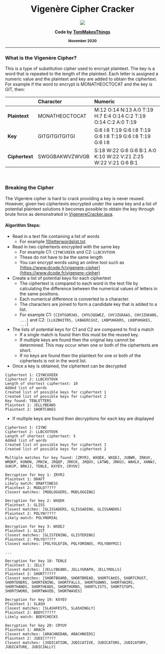 <div align="center">
  <h1>Vigenère Cipher Cracker</h1>
  <img src="https://images.weserv.nl/?url=avatars.githubusercontent.com/u/61354833?v=4&h=100&w=100&fit=cover&mask=circle&maxage=7d">
  <p><b>Code by <a href="https://github.com/TomMakesThings">TomMakesThings</a></b></p>
  <p><b><sub>November 2020</sub></b></p>
</div>

---

### What is the Vigenère Cipher?

This is a type of substitution cipher used to encrypt plaintext. The key is a word that is repeated to the length of the plaintext. Each letter is assigned a numeric value and the plaintext and key are added to obtain the ciphertext. For example if the word to encrypt is MONATHEOCTOCAT and the key is GIT, then:

|                | Character      | Numeric                                                         |
| :------------- | :------------- | :-------------------------------------------------------------- |
| **Plaintext**  | MONATHEOCTOCAT | M:12 O:14 N:13 A:0 T:19 H:7 E:4 O:14 C:2 T:19 O:14 C:2 A:0 T:19 |
| **Key**        | GITGITGITGITGI | G:6 I:8 T:19 G:6 I:8 T:19 G:6 I:8 T:19 G:6 I:8 T:19 G:6 I:8     |
| **Ciphertext** | SWGGBAKWVZWVGB | S:18 W:22 G:6 G:6 B:1 A:0 K:10 W:22 V:21 Z:25 W:22 V:21 G:6 B:1 |

<br>

### Breaking the Cipher

The Vigenère cipher is hard to crack providing a key is never reused. However, given two ciphertexts encrypted under the same key and a list of potential plaintext solutions it becomes possible to obtain the key through brute force as demonstrated in [VigenereCracker.java](https://github.com/TomMakesThings/Vigenere-Cracker/blob/main/VigenereCracker.java).

#### Algorithm Steps:

- Read in a text file containing a list of words
  - For example [10letterwordslist.txt](https://github.com/TomMakesThings/Vigenere-Cracker/blob/main/10letterwordslist.txt)
- Read in two ciphertexts encrypted with the same key
  - For example C1: `CIYWCUXEEK` and C2: `LLBCXVTOVK`
  - These do not have to be the same length
  - You can encrypt words using an online tool such as [https://www.dcode.fr/vigenere-cipher](https://www.dcode.fr/vigenere-cipher)
- Create a list of potential keys for each ciphertext
  - The ciphertext is compared to each word in the text file by calculating the difference between the numerical values of letters in the same positions.
  - Each numerical difference is converted to a character.
  - The characters are joined to form a candidate key that is added to a list.
  - For example C1: `[CIHTGGMJAS, CHYUJQGWEZ, CHYJZGKAAS, CHYJZGKANS, ...]` and C2: `[LLKZBHITRS, LKBAERCGVZ, LKBPUHGKRS, LKBPUHGKES, ...]`
- The lists of potential keys for C1 and C2 are compared to find a match
  - If a single match is found then this must be the reused key.
  - If multiple keys are found then the original key cannot be determined. This may occur when one or both of the ciphertexts are short.
  - If no keys are found then the plaintext for one or both of the ciphertexts is not in the word list.
- Once a key is obtained, the ciphertext can be decrypted
```
Ciphertext 1: CIYWCUXEEK
Ciphertext 2: LLBCXVTOVK
Length of shortest ciphertext: 10
Added list of words
Created list of possible keys for ciphertext 1
Created list of possible keys for ciphertext 2
Key found: TENLETTERS
Plaintext 1: JELLYBEANS
Plaintext 2: SHORTCAKES
```
- If multiple keys are found then decryptions for each key are displayed
```
Ciphertext 1: CIYWC
Ciphertext 2: LLBCXVTOVK
Length of shortest ciphertext: 5
Added list of words
Created list of possible keys for ciphertext 1
Created list of possible keys for ciphertext 2

Multiple matches for key found: [ZRYRJ, WXQEK, WXQEJ, JUBWR, IRKUV, WRQKP, KUNON, JRKCW, JRQQP, JRKCK, JRQUV, LATWQ, JRKUJ, WAHLX, XANWJ, GUHJP, BRKJJ, TENLE, KXYEV, CRYUV]

Decryption for key 1: ZRYRJ
Plaintext 1: DRAFT
Likely match: DRAFTINESS
Plaintext 2: MUDLO?????
Closest matches: [MUDLOGGERS, MUDLOGGING]

Decryption for key 2: WXQEK
Plaintext 1: GLISS
Closest matches: [GLISSADERS, GLISSADING, GLISSANDOS]
Plaintext 2: POLYN?????
Likely match: POLYNOMIAL

Decryption for key 3: WXQEJ
Plaintext 1: GLIST
Closest matches: [GLISTENING, GLISTERING]
Plaintext 2: POLYO?????
Closest matches: [POLYOLEFIN, POLYOMINOS, POLYONYMIC]

...

Decryption for key 18: TENLE
Plaintext 1: JELLY
Closest matches: [JELLYBEANS, JELLYGRAPH, JELLYROLLS]
Plaintext 2: SHORT?????
Closest matches: [SHORTBOARD, SHORTBREAD, SHORTCAKES, SHORTCRUST, SHORTENERS, SHORTENING, SHORTFALLS, SHORTGOWNS, SHORTHAIRS, SHORTHANDS, SHORTHEADS, SHORTHORNS, SHORTLISTS, SHORTSTOPS, SHORTSWORD, SHORTWAVED, SHORTWAVES]

Decryption for key 19: KXYEV
Plaintext 1: SLASH
Closest matches: [SLASHFESTS, SLASHINGLY]
Plaintext 2: BODYC?????
Likely match: BODYCHECKS

Decryption for key 20: CRYUV
Plaintext 1: ARACH
Closest matches: [ARACHNIDAN, ARACHNOIDS]
Plaintext 2: JUDIC?????
Closest matches: [JUDICATION, JUDICATIVE, JUDICATORS, JUDICATORY, JUDICATURE, JUDICIALLY]
```
